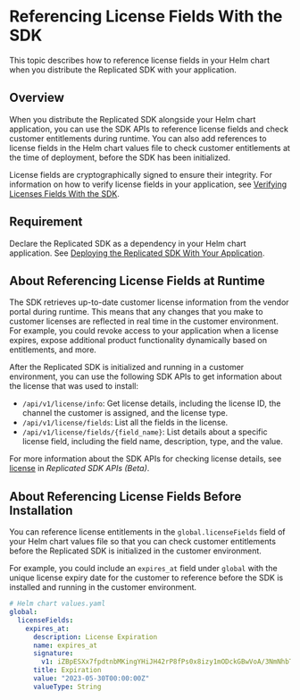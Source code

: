 # Referencing License Fields With the SDK

This topic describes how to reference license fields in your Helm chart when you distribute the Replicated SDK with your application.

## Overview

When you distribute the Replicated SDK alongside your Helm chart application, you can use the SDK APIs to reference license fields and check customer entitlements during runtime. You can also add references to license fields in the Helm chart values file to check customer entitlements at the time of deployment, before the SDK has been initialized.

License fields are cryptographically signed to ensure their integrity. For information on how to verify license fields in your application, see [Verifying Licenses Fields With the SDK](licenses-verify-fields-sdk-api).

## Requirement

Declare the Replicated SDK as a dependency in your Helm chart application. See [Deploying the Replicated SDK With Your Application](replicated-sdk-using).

## About Referencing License Fields at Runtime

The SDK retrieves up-to-date customer license information from the vendor portal during runtime. This means that any changes that you make to customer licenses are reflected in real time in the customer environment. For example, you could revoke access to your application when a license expires, expose additional product functionality dynamically based on entitlements, and more.

After the Replicated SDK is initialized and running in a customer environment, you can use the following SDK APIs to get information about the license that was used to install:
* `/api/v1/license/info`: Get license details, including the license ID, the channel the customer is assigned, and the license type.
* `/api/v1/license/fields`: List all the fields in the license.  
* `/api/v1/license/fields/{field_name}`: List details about a specific license field, including the field name, description, type, and the value.

For more information about the SDK APIs for checking license details, see [license](/reference/replicated-sdk-apis#license) in _Replicated SDK APIs (Beta)_.

## About Referencing License Fields Before Installation

You can reference license entitlements in the `global.licenseFields` field of your Helm chart values file so that you can check customer entitlements before the Replicated SDK is initialized in the customer environment.

For example, you could include an `expires_at` field under `global` with the unique license expiry date for the customer to reference before the SDK is installed and running in the customer environment.

```yaml
# Helm chart values.yaml
global:
  licenseFields:
    expires_at:
      description: License Expiration
      name: expires_at
      signature:
        v1: iZBpESXx7fpdtnbMKingYHiJH42rP8fPs0x8izy1mODckGBwVoA/3NmNhbTty7gbibvvmw6rbsCEFvaKBTW4zoEWKicQ9hJWKVIWsYH27HYZghvRCxxz4akUxW5/BWsX5DTwfcEAyEUSUvgCo9ba9IYchvrQSEupHzG/r5LM/dKV4aojCqIodkdB+yZKyfm4xo4e9ZWtWyQgVVmzOlIPOwUspTi0GtUK3T99r/JkPd4od8q6CdkuNKDJ9lg2h5/TQSRrJtkp7DeJT1byUkELw4t2mTXMmNK/nMMl8u/TWt1rvKrR2KOBw1i+nFG5N8sfRbfyPOYSxbhR8CkXatnVKA==
      title: Expiration
      value: "2023-05-30T00:00:00Z"
      valueType: String
```
